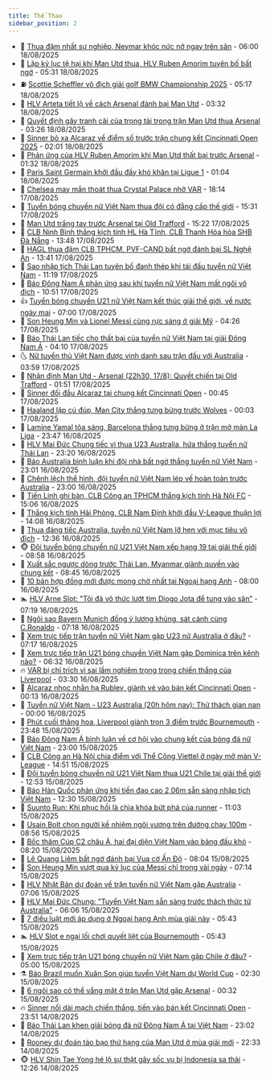 ```yaml
---
title: Thể Thao
sidebar_position: 2
---
```


<!-- dantri-the-thao:START -->
- 🎡 [Thua đậm nhất sự nghiệp, Neymar khóc nức nở ngay trên sân](https://dantri.com.vn/the-thao/thua-dam-nhat-su-nghiep-neymar-khoc-nuc-no-ngay-tren-san-20250818125950123.htm) - 06:00 18/08/2025
- 💯 [Lập kỷ lục tệ hại khi Man Utd thua, HLV Ruben Amorim tuyên bố bất ngờ](https://dantri.com.vn/the-thao/lap-ky-luc-te-hai-khi-man-utd-thua-hlv-ruben-amorim-tuyen-bo-bat-ngo-20250818122108888.htm) - 05:31 18/08/2025
- ⛽️ [Scottie Scheffler vô địch giải golf BMW Championship 2025](https://dantri.com.vn/the-thao/scottie-scheffler-vo-dich-giai-golf-bmw-championship-2025-20250818124034227.htm) - 05:17 18/08/2025
- 💃 [HLV Arteta tiết lộ về cách Arsenal đánh bại Man Utd](https://dantri.com.vn/the-thao/hlv-arteta-tiet-lo-ve-cach-arsenal-danh-bai-man-utd-20250818102355193.htm) - 03:32 18/08/2025
- 🌈 [Quyết định gây tranh cãi của trọng tài trong trận Man Utd thua Arsenal](https://dantri.com.vn/the-thao/quyet-dinh-gay-tranh-cai-cua-trong-tai-trong-tran-man-utd-thua-arsenal-20250818091233977.htm) - 03:26 18/08/2025
- 🦅 [Sinner bỏ xa Alcaraz về điểm số trước trận chung kết Cincinnati Open 2025](https://dantri.com.vn/the-thao/sinner-bo-xa-alcaraz-ve-diem-so-truoc-tran-chung-ket-cincinnati-open-2025-20250818085837277.htm) - 02:01 18/08/2025
- 🌝 [Phản ứng của HLV Ruben Amorim khi Man Utd thất bại trước Arsenal](https://dantri.com.vn/the-thao/phan-ung-cua-hlv-ruben-amorim-khi-man-utd-that-bai-truoc-arsenal-20250818074448820.htm) - 01:32 18/08/2025
- 🚀 [Paris Saint Germain khởi đầu đầy khó khăn tại Ligue 1](https://dantri.com.vn/the-thao/paris-saint-germain-khoi-dau-day-kho-khan-tai-ligue-1-20250818074152010.htm) - 01:04 18/08/2025
- 🎉 [Chelsea may mắn thoát thua Crystal Palace nhờ VAR](https://dantri.com.vn/the-thao/chelsea-may-man-thoat-thua-crystal-palace-nho-var-20250818011418685.htm) - 18:14 17/08/2025
- 📝 [Tuyển bóng chuyền nữ Việt Nam thua đội có đẳng cấp thế giới](https://dantri.com.vn/the-thao/tuyen-bong-chuyen-nu-viet-nam-thua-doi-co-dang-cap-the-gioi-20250817221156281.htm) - 15:31 17/08/2025
- 🦄 [Man Utd trắng tay trước Arsenal tại Old Trafford](https://dantri.com.vn/the-thao/man-utd-trang-tay-truoc-arsenal-tai-old-trafford-20250817222225271.htm) - 15:22 17/08/2025
- 🎉 [CLB Ninh Bình thắng kịch tính HL Hà Tĩnh, CLB Thanh Hóa hòa SHB Đà Nẵng](https://dantri.com.vn/the-thao/clb-ninh-binh-thang-kich-tinh-hl-ha-tinh-clb-thanh-hoa-hoa-shb-da-nang-20250817203242631.htm) - 13:48 17/08/2025
- 💼 [HAGL thua đậm CLB TPHCM, PVF-CAND bất ngờ đánh bại SL Nghệ An](https://dantri.com.vn/the-thao/hagl-thua-dam-clb-tphcm-pvf-cand-bat-ngo-danh-bai-sl-nghe-an-20250817203645426.htm) - 13:41 17/08/2025
- 🤡 [Sao nhập tịch Thái Lan tuyên bố đanh thép khi tái đấu tuyển nữ Việt Nam](https://dantri.com.vn/the-thao/sao-nhap-tich-thai-lan-tuyen-bo-danh-thep-khi-tai-dau-tuyen-nu-viet-nam-20250817181942866.htm) - 11:19 17/08/2025
- 🦆 [Báo Đông Nam Á phản ứng sau khi tuyển nữ Việt Nam mất ngôi vô địch](https://dantri.com.vn/the-thao/bao-dong-nam-a-phan-ung-sau-khi-tuyen-nu-viet-nam-mat-ngoi-vo-dich-20250817170508333.htm) - 10:51 17/08/2025
- 👍 [Tuyển bóng chuyền U21 nữ Việt Nam kết thúc giải thế giới, về nước ngày mai](https://dantri.com.vn/the-thao/tuyen-bong-chuyen-u21-nu-viet-nam-ket-thuc-giai-the-gioi-ve-nuoc-ngay-mai-20250817095145611.htm) - 07:00 17/08/2025
- 💼 [Son Heung Min và Lionel Messi cùng rực sáng ở giải Mỹ](https://dantri.com.vn/the-thao/son-heung-min-va-lionel-messi-cung-ruc-sang-o-giai-my-20250817112549024.htm) - 04:26 17/08/2025
- 🦒 [Báo Thái Lan tiếc cho thất bại của tuyển nữ Việt Nam tại giải Đông Nam Á](https://dantri.com.vn/the-thao/bao-thai-lan-tiec-cho-that-bai-cua-tuyen-nu-viet-nam-tai-giai-dong-nam-a-20250817102255129.htm) - 04:10 17/08/2025
- 🌜 [Nữ tuyển thủ Việt Nam được vinh danh sau trận đấu với Australia](https://dantri.com.vn/the-thao/nu-tuyen-thu-viet-nam-duoc-vinh-danh-sau-tran-dau-voi-australia-20250817103646485.htm) - 03:59 17/08/2025
- 🦆 [Nhận định Man Utd - Arsenal &lpar;22h30, 17/8&rpar;: Quyết chiến tại Old Trafford](https://dantri.com.vn/the-thao/nhan-dinh-man-utd-arsenal-22h30-178-quyet-chien-tai-old-trafford-20250817085111312.htm) - 01:51 17/08/2025
- 💪 [Sinner đối đầu Alcaraz tại chung kết Cincinnati Open](https://dantri.com.vn/the-thao/sinner-doi-dau-alcaraz-tai-chung-ket-cincinnati-open-20250817074444758.htm) - 00:45 17/08/2025
- 🧠 [Haaland lập cú đúp, Man City thắng tưng bừng trước Wolves](https://dantri.com.vn/the-thao/haaland-lap-cu-dup-man-city-thang-tung-bung-truoc-wolves-20250817070306983.htm) - 00:03 17/08/2025
- 🦄 [Lamine Yamal tỏa sáng, Barcelona thắng tưng bừng ở trận mở màn La Liga](https://dantri.com.vn/the-thao/lamine-yamal-toa-sang-barcelona-thang-tung-bung-o-tran-mo-man-la-liga-20250817064610525.htm) - 23:47 16/08/2025
- 🥸 [HLV Mai Đức Chung tiếc vì thua U23 Australia, hứa thắng tuyển nữ Thái Lan](https://dantri.com.vn/the-thao/hlv-mai-duc-chung-tiec-vi-thua-u23-australia-hua-thang-tuyen-nu-thai-lan-20250816233246696.htm) - 23:20 16/08/2025
- 🤠 [Báo Australia bình luận khi đội nhà bất ngờ thắng tuyển nữ Việt Nam](https://dantri.com.vn/the-thao/bao-australia-binh-luan-khi-doi-nha-bat-ngo-thang-tuyen-nu-viet-nam-20250817003302778.htm) - 23:01 16/08/2025
- 👺 [Chênh lệch thể hình, đội tuyển nữ Việt Nam lép vế hoàn toàn trước Australia](https://dantri.com.vn/the-thao/chenh-lech-the-hinh-doi-tuyen-nu-viet-nam-lep-ve-hoan-toan-truoc-australia-20250816235051113.htm) - 23:00 16/08/2025
- 📝 [Tiến Linh ghi bàn, CLB Công an TPHCM thắng kịch tính Hà Nội FC](https://dantri.com.vn/the-thao/tien-linh-ghi-ban-clb-cong-an-tphcm-thang-kich-tinh-ha-noi-fc-20250816214425201.htm) - 15:06 16/08/2025
- 🦆 [Thắng kịch tính Hải Phòng, CLB Nam Định khởi đầu V-League thuận lợi](https://dantri.com.vn/the-thao/thang-kich-tinh-hai-phong-clb-nam-dinh-khoi-dau-v-league-thuan-loi-20250816210422855.htm) - 14:08 16/08/2025
- 🥳 [Thua đáng tiếc Australia, tuyển nữ Việt Nam lỡ hẹn với mục tiêu vô địch](https://dantri.com.vn/the-thao/thua-dang-tiec-australia-tuyen-nu-viet-nam-lo-hen-voi-muc-tieu-vo-dich-20250816193605745.htm) - 12:36 16/08/2025
- 🐵 [Đội tuyển bóng chuyền nữ U21 Việt Nam xếp hạng 19 tại giải thế giới](https://dantri.com.vn/the-thao/doi-tuyen-bong-chuyen-nu-u21-viet-nam-xep-hang-19-tai-giai-the-gioi-20250816155814791.htm) - 08:58 16/08/2025
- 🤩 [Xuất sắc ngược dòng trước Thái Lan, Myanmar giành quyền vào chung kết](https://dantri.com.vn/the-thao/xuat-sac-nguoc-dong-truoc-thai-lan-myanmar-gianh-quyen-vao-chung-ket-20250816154536937.htm) - 08:45 16/08/2025
- 🤠 [10 bản hợp đồng mới được mong chờ nhất tại Ngoại hạng Anh](https://dantri.com.vn/the-thao/10-ban-hop-dong-moi-duoc-mong-cho-nhat-tai-ngoai-hang-anh-20250815120856234.htm) - 08:00 16/08/2025
- 🏊 [HLV Arne Slot: &quot;Tôi đã vô thức lướt tìm Diogo Jota để tung vào sân”](https://dantri.com.vn/the-thao/hlv-arne-slot-toi-da-vo-thuc-luot-tim-diogo-jota-de-tung-vao-san-20250816105357925.htm) - 07:19 16/08/2025
- 🗽 [Ngôi sao Bayern Munich đồng ý lương khủng, sát cánh cùng C.Ronaldo](https://dantri.com.vn/the-thao/ngoi-sao-bayern-munich-dong-y-luong-khung-sat-canh-cung-cronaldo-20250816104351774.htm) - 07:18 16/08/2025
- 🚀 [Xem trực tiếp trận tuyển nữ Việt Nam gặp U23 nữ Australia ở đâu?](https://dantri.com.vn/the-thao/xem-truc-tiep-tran-tuyen-nu-viet-nam-gap-u23-nu-australia-o-dau-20250816131733402.htm) - 07:17 16/08/2025
- 🎉 [Xem trực tiếp trận U21 bóng chuyền Việt Nam gặp Dominica trên kênh nào?](https://dantri.com.vn/the-thao/xem-truc-tiep-tran-u21-bong-chuyen-viet-nam-gap-dominica-tren-kenh-nao-20250816133212599.htm) - 06:32 16/08/2025
- 🔥 [VAR bị chỉ trích vì sai lầm nghiêm trọng trong chiến thắng của Liverpool](https://dantri.com.vn/the-thao/var-bi-chi-trich-vi-sai-lam-nghiem-trong-trong-chien-thang-cua-liverpool-20250816101740395.htm) - 03:30 16/08/2025
- 🎉 [Alcaraz nhọc nhằn hạ Rublev, giành vé vào bán kết Cincinnati Open](https://dantri.com.vn/the-thao/alcaraz-nhoc-nhan-ha-rublev-gianh-ve-vao-ban-ket-cincinnati-open-20250816071314356.htm) - 00:13 16/08/2025
- 🎡 [Tuyển nữ Việt Nam - U23 Australia &lpar;20h hôm nay&rpar;: Thử thách gian nan](https://dantri.com.vn/the-thao/tuyen-nu-viet-nam-u23-australia-20h-hom-nay-thu-thach-gian-nan-20250815184748294.htm) - 00:00 16/08/2025
- 🐻 [Phút cuối thăng hoa, Liverpool giành trọn 3 điểm trước Bournemouth](https://dantri.com.vn/the-thao/phut-cuoi-thang-hoa-liverpool-gianh-tron-3-diem-truoc-bournemouth-20250816064808885.htm) - 23:48 15/08/2025
- 🌊 [Báo Đông Nam Á bình luận về cơ hội vào chung kết của bóng đá nữ Việt Nam](https://dantri.com.vn/the-thao/bao-dong-nam-a-binh-luan-ve-co-hoi-vao-chung-ket-cua-bong-da-nu-viet-nam-20250815191930106.htm) - 23:00 15/08/2025
- 💃 [CLB Công an Hà Nội chia điểm với Thể Công Viettel ở ngày mở màn V-League](https://dantri.com.vn/the-thao/clb-cong-an-ha-noi-chia-diem-voi-the-cong-viettel-o-ngay-mo-man-v-league-20250815214950970.htm) - 14:51 15/08/2025
- 🤔 [Đội tuyển bóng chuyền nữ U21 Việt Nam thua U21 Chile tại giải thế giới](https://dantri.com.vn/the-thao/doi-tuyen-bong-chuyen-nu-u21-viet-nam-thua-u21-chile-tai-giai-the-gioi-20250815195308295.htm) - 12:53 15/08/2025
- 🤭 [Báo Hàn Quốc phản ứng khi tiền đạo cao 2,06m sẵn sàng nhập tịch Việt Nam](https://dantri.com.vn/the-thao/bao-han-quoc-phan-ung-khi-tien-dao-cao-206m-san-sang-nhap-tich-viet-nam-20250815191814030.htm) - 12:30 15/08/2025
- 👹 [Suunto Run: Khi phục hồi là chìa khóa bứt phá của runner](https://dantri.com.vn/the-thao/suunto-run-khi-phuc-hoi-la-chia-khoa-but-pha-cua-runner-20250815175651224.htm) - 11:03 15/08/2025
- 🗽 [Usain Bolt chọn người kế nhiệm ngôi vương trên đường chạy 100m](https://dantri.com.vn/the-thao/usain-bolt-chon-nguoi-ke-nhiem-ngoi-vuong-tren-duong-chay-100m-20250815155609609.htm) - 08:56 15/08/2025
- 🥳 [Bốc thăm Cúp C2 châu Á, hai đại diện Việt Nam vào bảng đấu khó](https://dantri.com.vn/the-thao/boc-tham-cup-c2-chau-a-hai-dai-dien-viet-nam-vao-bang-dau-kho-20250815151318178.htm) - 08:20 15/08/2025
- 💃 [Lê Quang Liêm bất ngờ đánh bại Vua cờ Ấn Độ](https://dantri.com.vn/the-thao/le-quang-liem-bat-ngo-danh-bai-vua-co-an-do-20250815150005801.htm) - 08:04 15/08/2025
- 🧰 [Son Heung Min vượt qua kỷ lục của Messi chỉ trong vài ngày](https://dantri.com.vn/the-thao/son-heung-min-vuot-qua-ky-luc-cua-messi-chi-trong-vai-ngay-20250815135938617.htm) - 07:14 15/08/2025
- 💪 [HLV Nhật Bản dự đoán về trận tuyển nữ Việt Nam gặp Australia](https://dantri.com.vn/the-thao/hlv-nhat-ban-du-doan-ve-tran-tuyen-nu-viet-nam-gap-australia-20250815140606366.htm) - 07:06 15/08/2025
- 🚀 [HLV Mai Đức Chung: &quot;Tuyển Việt Nam sẵn sàng trước thách thức từ Australia&quot;](https://dantri.com.vn/the-thao/hlv-mai-duc-chung-tuyen-viet-nam-san-sang-truoc-thach-thuc-tu-australia-20250815130602719.htm) - 06:06 15/08/2025
- 🤠 [7 điều luật mới áp dụng ở Ngoại hạng Anh mùa giải này](https://dantri.com.vn/the-thao/7-dieu-luat-moi-ap-dung-o-ngoai-hang-anh-mua-giai-nay-20250815124310559.htm) - 05:43 15/08/2025
- 🏊 [HLV Slot e ngại lối chơi quyết liệt của Bournemouth](https://dantri.com.vn/the-thao/hlv-slot-e-ngai-loi-choi-quyet-liet-cua-bournemouth-20250815124211599.htm) - 05:43 15/08/2025
- 🦄 [Xem trực tiếp trận U21 bóng chuyền nữ Việt Nam gặp Chile ở đâu?](https://dantri.com.vn/the-thao/xem-truc-tiep-tran-u21-bong-chuyen-nu-viet-nam-gap-chile-o-dau-20250815114847488.htm) - 05:00 15/08/2025
- ⚗️ [Báo Brazil muốn Xuân Son giúp tuyển Việt Nam dự World Cup](https://dantri.com.vn/the-thao/bao-brazil-muon-xuan-son-giup-tuyen-viet-nam-du-world-cup-20250815092026903.htm) - 02:30 15/08/2025
- 🥷 [6 ngôi sao có thể vắng mặt ở trận Man Utd gặp Arsenal](https://dantri.com.vn/the-thao/6-ngoi-sao-co-the-vang-mat-o-tran-man-utd-gap-arsenal-20250815073204705.htm) - 00:32 15/08/2025
- 🔥 [Sinner nối dài mạch chiến thắng, tiến vào bán kết Cincinnati Open](https://dantri.com.vn/the-thao/sinner-noi-dai-mach-chien-thang-tien-vao-ban-ket-cincinnati-open-20250815065112619.htm) - 23:51 14/08/2025
- 🦅 [Báo Thái Lan khen giải bóng đá nữ Đông Nam Á tại Việt Nam](https://dantri.com.vn/the-thao/bao-thai-lan-khen-giai-bong-da-nu-dong-nam-a-tai-viet-nam-20250814173253922.htm) - 23:02 14/08/2025
- 🌝 [Rooney dự đoán táo bạo thứ hạng của Man Utd ở mùa giải mới](https://dantri.com.vn/the-thao/rooney-du-doan-tao-bao-thu-hang-cua-man-utd-o-mua-giai-moi-20250814234852679.htm) - 22:33 14/08/2025
- 🐵 [HLV Shin Tae Yong hé lộ sự thật gây sốc vụ bị Indonesia sa thải](https://dantri.com.vn/the-thao/hlv-shin-tae-yong-he-lo-su-that-gay-soc-vu-bi-indonesia-sa-thai-20250814191035647.htm) - 12:26 14/08/2025<!-- dantri-the-thao:END -->
